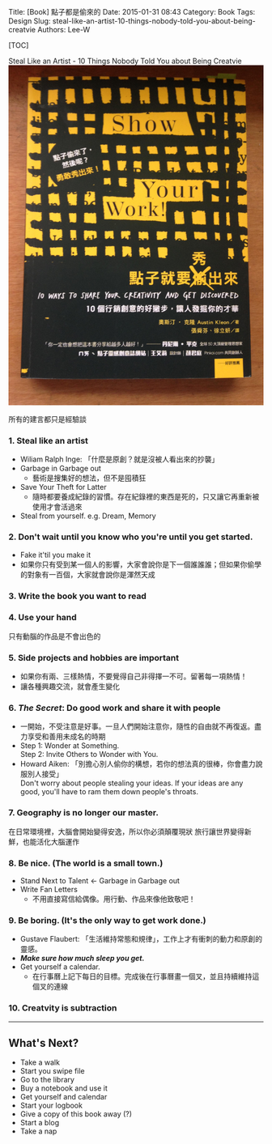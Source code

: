 Title: [Book] 點子都是偷來的
Date: 2015-01-31 08:43
Category: Book
Tags: Design
Slug: steal-like-an-artist-10-things-nobody-told-you-about-being-creatvie
Authors: Lee-W

[TOC]

Steal Like an Artist - 10 Things Nobody Told You about Being Creatvie
![Show Your Work](/images/books/GQNwobG.jpg)

<!--more-->

所有的建言都只是經驗談

### 1. Steal like an artist

* Wiliam Ralph Inge: 「什麼是原創？就是沒被人看出來的抄襲」
* Garbage in Garbage out
    * 藝術是搜集好的想法，但不是囤積狂
* Save Your Theft for Latter
    * 隨時都要養成紀錄的習慣。存在紀錄裡的東西是死的，只又讓它再重新被使用才會活過來
* Steal from yourself. e.g. Dream, Memory

### 2. Don't wait until you know who you're until you get started.

* Fake it'til you make it
* 如果你只有受到某一個人的影響，大家會說你是下一個誰誰誰；但如果你偷學的對象有一百個，大家就會說你是渾然天成

### 3. Write the book you want to read

### 4. Use your hand

只有動腦的作品是不會出色的

### 5. Side projects and hobbies are important

* 如果你有兩、三樣熱情，不要覺得自己非得擇一不可。留著每一項熱情！
* 讓各種興趣交流，就會產生變化

### 6. ***The Secret***: Do good work and share it with people

* 一開始，不受注意是好事。一旦人們開始注意你，隨性的自由就不再復返。盡力享受和善用未成名的時期
* Step 1: Wonder at Something.  
  Step 2: Invite Others to Wonder with You.
* Howard Aiken: 「別擔心別人偷你的構想，若你的想法真的很棒，你會盡力說服別人接受」  
  Don't worry about people stealing your ideas. If your ideas are any good, you'll have to ram them down people's throats.

### 7. Geography is no longer our master.

在日常環境裡，大腦會開始變得安逸，所以你必須顛覆現狀
旅行讓世界變得新鮮，也能活化大腦運作

### 8. Be nice. (The world is a small town.)

* Stand Next to Talent ← Garbage in Garbage out
* Write Fan Letters
    * 不用直接寫信給偶像。用行動、作品來像他致敬吧！

### 9. Be boring. (It's the only way to get work done.)

* Gustave Flaubert: 「生活維持常態和規律」，工作上才有衝刺的動力和原創的靈感。
* ***Make sure how much sleep you get.***
* Get yourself a calendar.
    * 在行事曆上記下每日的目標。完成後在行事曆畫一個叉，並且持續維持這個叉的連線

### 10. Creatvity is subtraction

---

## What's Next?

* Take a walk
* Start you swipe file
* Go to the library
* Buy a notebook and use it
* Get yourself and calendar
* Start your logbook
* Give a copy of this book away (?)
* Start a blog
* Take a nap
